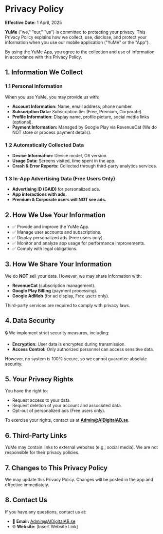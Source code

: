 # Privacy Policy

**Effective Date:** 1 April, 2025

**YuMe** ("we," "our," "us") is committed to protecting your privacy. This Privacy Policy explains how we collect, use, disclose, and protect your information when you use our mobile application ("YuMe" or the "App").

By using the YuMe App, you agree to the collection and use of information in accordance with this Privacy Policy.

## 1. Information We Collect
### 1.1 Personal Information
When you use YuMe, you may provide us with:
- **Account Information:** Name, email address, phone number.
- **Subscription Data:** Subscription tier (Free, Premium, Corporate).
- **Profile Information:** Display name, profile picture, social media links (optional).
- **Payment Information:** Managed by Google Play via RevenueCat (We do NOT store or process payment details).

### 1.2 Automatically Collected Data
- **Device Information:** Device model, OS version.
- **Usage Data:** Screens visited, time spent in the app.
- **Crash & Error Reports:** Collected through third-party analytics services.

### 1.3 In-App Advertising Data (Free Users Only)
- **Advertising ID (GAID)** for personalized ads.
- **App interactions with ads.**
- **Premium & Corporate users will NOT see ads.**

## 2. How We Use Your Information
- ✅ Provide and improve the YuMe App.
- ✅ Manage user accounts and subscriptions.
- ✅ Display personalized ads (Free users only).
- ✅ Monitor and analyze app usage for performance improvements.
- ✅ Comply with legal obligations.

## 3. How We Share Your Information
We do **NOT** sell your data. However, we may share information with:
- **RevenueCat** (subscription management).
- **Google Play Billing** (payment processing).
- **Google AdMob** (for ad display, Free users only).

Third-party services are required to comply with privacy laws.

## 4. Data Security
🔒 We implement strict security measures, including:
- **Encryption:** User data is encrypted during transmission.
- **Access Control:** Only authorized personnel can access sensitive data.

However, no system is 100% secure, so we cannot guarantee absolute security.

## 5. Your Privacy Rights
You have the right to:
- Request access to your data.
- Request deletion of your account and associated data.
- Opt-out of personalized ads (Free users only).

To exercise your rights, contact us at **Admin@AIDigitalAB.se**.

## 6. Third-Party Links
YuMe may contain links to external websites (e.g., social media). We are not responsible for their privacy policies.

## 7. Changes to This Privacy Policy
We may update this Privacy Policy. Changes will be posted in the app and effective immediately.

## 8. Contact Us
If you have any questions, contact us at:
- 📧 **Email:** Admin@AIDigitalAB.se
- 🌐 **Website:** [Insert Website Link]

